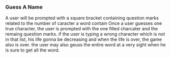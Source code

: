 ### Guess A Name

A user will be prompted with a square bracket containing question marks related to the number of caracter a word contain
Once a user guesses one true character, the user is prompted with the one filled charcater and the remaing question marks.
if the user is typing a wrong character which is not in that list, his life gonna be decreasing and when the life is over, the game also is over.
the user may also geuss the entire word at a very sight when he is sure to get all the word.